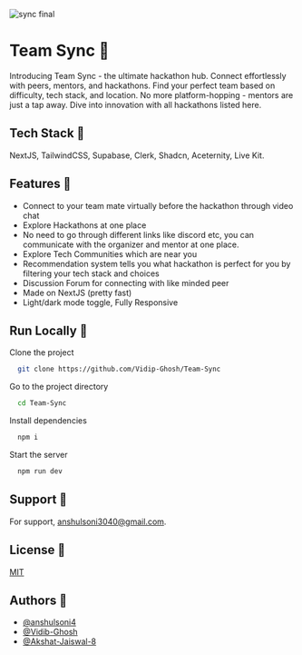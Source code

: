 
![sync final](https://github.com/Vidip-Ghosh/Team-Sync/assets/74638335/06137aa5-b316-4425-87a1-cd9cdba8bd72)

 
# Team Sync 🔵

Introducing Team Sync - the ultimate hackathon hub. Connect effortlessly with peers, mentors, and hackathons. Find your perfect team based on difficulty, tech stack, and location. No more platform-hopping - mentors are just a tap away. Dive into innovation with all hackathons listed here.



## Tech Stack 📍

NextJS, TailwindCSS, Supabase, Clerk, Shadcn, Aceternity, Live Kit.


## Features 📍

- Connect to your team mate virtually before the hackathon through video chat
- Explore Hackathons at one place
- No need to go through different links like discord etc, you can communicate with the organizer and mentor at one place.
- Explore Tech Communities which are near you
- Recommendation system tells you what hackathon is perfect for you by filtering your tech stack and choices
- Discussion Forum for connecting with like minded peer
- Made on NextJS (pretty fast)
- Light/dark mode toggle, Fully Responsive



## Run Locally 📍

Clone the project

```bash
  git clone https://github.com/Vidip-Ghosh/Team-Sync
```

Go to the project directory

```bash
  cd Team-Sync
```

Install dependencies

```bash
  npm i 
```

Start the server

```bash
  npm run dev
```


## Support 📍

For support, anshulsoni3040@gmail.com.


## License 📍

[MIT](https://choosealicense.com/licenses/mit/)


## Authors 📍

- [@anshulsoni4](https://www.github.com/anshulsoni4)
- [@Vidib-Ghosh](https://www.github.com/Vidip-Ghosh)
- [@Akshat-Jaiswal-8](https://www.github.com/Akshat-Jaiswal-8)



